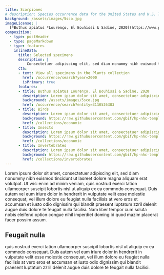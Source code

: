 ```yaml
---
title: Scorpiones
# description: Species occurrence data for the United States and U.S. Territories.
background: /assets/images/5sco.jpg
imageLicense: |
  [*Buthus apiatus *Lourenço, El Bouhissi & Sadine, 2020](https://www.gbif.org/occurrence/3110526303) collected in Algeria (licensed under <http://creativecommons.org/licenses/by-nc-nd/4.0/>)
composition:
  - type: postHeader
  - type: pageMarkdown
  - type: features
    inlineData:
      title: Selected specimens
      description: |
          Consectetuer adipiscing elit, sed diam nonummy nibh euismod tincidunt ut laoreet dolore magna aliquam erat volutpat. 
      cta:
      - text: View all specimens in the Plants collection
        href: /occurrence/search?year=2000
        isPrimary: true
      features: 
      - title: Buthus apiatus Lourenço, El Bouhissi & Sadine, 2020
        description: Lorem ipsum dolor sit amet, consectetuer adipiscing elit, sed diam nonummy nibh euismod.
        background: /assets/images/5sco.jpg
        href: /occurrence/search?entity=3110526303
      - title: Birds
        description: Lorem ipsum dolor sit amet, consectetuer adipiscing elit, sed diam nonummy nibh euismod.
        background: https://raw.githubusercontent.com/gbif/hp-nhc-template/master/assets/images/https---flic.kr-p-2jrpJvq.jpg
        href: /collections/economic
      - title: Insects
        description: Lorem ipsum dolor sit amet, consectetuer adipiscing elit, sed diam nonummy nibh euismod.
        background: https://raw.githubusercontent.com/gbif/hp-nhc-template/master/assets/images/https---flic.kr-p-2hoV151.jpg
        href: /collections/economic
      - title: Invertebrates
        description: Lorem ipsum dolor sit amet, consectetuer adipiscing elit, sed diam nonummy nibh euismod.
        background: https://raw.githubusercontent.com/gbif/hp-nhc-template/master/assets/images/https---flic.kr-p-2jPEwsa.jpg
        href: /collections/invertebrates
---
```


Lorem ipsum dolor sit amet, consectetuer adipiscing elit, sed diam nonummy nibh euismod tincidunt ut laoreet dolore magna aliquam erat volutpat. Ut wisi enim ad minim veniam, quis nostrud exerci tation ullamcorper suscipit lobortis nisl ut aliquip ex ea commodo consequat. Duis autem vel eum iriure dolor in hendrerit in vulputate velit esse molestie consequat, vel illum dolore eu feugiat nulla facilisis at vero eros et accumsan et iusto odio dignissim qui blandit praesent luptatum zzril delenit augue duis dolore te feugait nulla facilisi. Nam liber tempor cum soluta nobis eleifend option congue nihil imperdiet doming id quod mazim placerat facer possim assum. 

## Feugait nulla
quis nostrud exerci tation ullamcorper suscipit lobortis nisl ut aliquip ex ea commodo consequat. Duis autem vel eum iriure dolor in hendrerit in vulputate velit esse molestie consequat, vel illum dolore eu feugiat nulla facilisis at vero eros et accumsan et iusto odio dignissim qui blandit praesent luptatum zzril delenit augue duis dolore te feugait nulla facilisi.
